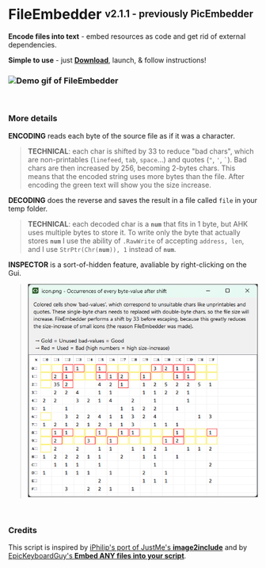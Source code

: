 # FileEmbedder <sup><sub>v2.1.1 - previously PicEmbedder</sub></sup>

**Encode files into text** - embed resources as code and get rid of external dependencies.

**Simple to use** - just [**Download**](https://github.com/DavidBevi/PicEmbedder/blob/main/FileEmbedder_v2.1.1.ahk), launch, & follow instructions!

### ![Demo gif of FileEmbedder](https://github.com/DavidBevi/PicEmbedder/blob/main/FileEmbedder_v2.1.1.gif?raw=true)

<br/>

### More details
**ENCODING** reads each byte of the source file as if it was a character.
> **TECHNICAL**: each char is shifted by 33 to reduce "bad chars", which are non-printables (`linefeed`, `tab`, `space`…) and quotes (`"`, `'`, `` ` ``). Bad chars are then increased by 256, becoming 2-bytes chars. This means that the encoded string uses more bytes than the file. After encoding the green text will show you the size increase.

**DECODING** does the reverse and saves the result in a file called `file` in your temp folder.
> **TECHNICAL**: each decoded char is a **`num`** that fits in 1 byte, but AHK uses multiple bytes to store it. To write only the byte that actually stores **`num`** I use the ability of `.RawWrite` of accepting `address, len`, and I use <code>StrPtr(Chr(**num**)), 1</code> instead of **`num`**.

**INSPECTOR** is a sort-of-hidden feature, avaliable by right-clicking on the Gui.
> ![Demo of Inspector Gui](https://github.com/DavidBevi/PicEmbedder/blob/main/FileEmbedder_Inspector.png?raw=true)

<br/>

### Credits

This script is inspired by [iPhilip's port of JustMe's **image2include**](https://www.autohotkey.com/boards/viewtopic.php?f=83&t=119966) and by [EpicKeyboardGuy's **Embed ANY files into your script**](https://www.reddit.com/r/AutoHotkey/comments/1ina2y7/embed_any_files_into_your_script/).
